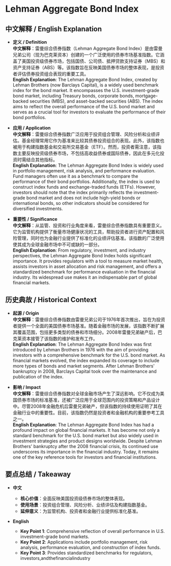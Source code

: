 # Lehman Aggregate Bond Index

## 中文解释 / English Explanation

* **定义 / Definition**  
  **中文解释**：雷曼综合债券指数（Lehman Aggregate Bond Index）是由雷曼兄弟公司（现为巴克莱资本）创建的一个广泛使用的债券市场基准指数。它涵盖了美国投资级债券市场，包括国债、公司债、抵押贷款支持证券（MBS）和资产支持证券（ABS）等。该指数旨在反映美国债券市场的整体表现，是投资者评估债券投资组合表现的重要工具。  
  **English Explanation**: The Lehman Aggregate Bond Index, created by Lehman Brothers (now Barclays Capital), is a widely used benchmark index for the bond market. It encompasses the U.S. investment-grade bond market, including Treasury bonds, corporate bonds, mortgage-backed securities (MBS), and asset-backed securities (ABS). The index aims to reflect the overall performance of the U.S. bond market and serves as a crucial tool for investors to evaluate the performance of their bond portfolios.

* **应用 / Application**  
  **中文解释**：雷曼综合债券指数广泛应用于投资组合管理、风险分析和业绩评估。基金经理常用它作为基准来比较其债券投资组合的表现。此外，该指数也被用于构建指数基金和交易所交易基金（ETF）。然而，投资者需注意，该指数主要反映投资级债券市场，不包括高收益债券或国际债券，因此在多元化投资时需结合其他指标。  
  **English Explanation**: The Lehman Aggregate Bond Index is widely used in portfolio management, risk analysis, and performance evaluation. Fund managers often use it as a benchmark to compare the performance of their bond portfolios. Additionally, the index is used to construct index funds and exchange-traded funds (ETFs). However, investors should note that the index primarily reflects the investment-grade bond market and does not include high-yield bonds or international bonds, so other indicators should be considered for diversified investments.

* **重要性 / Significance**  
  **中文解释**：从监管、投资和行业角度来看，雷曼综合债券指数具有重要意义。它为监管机构提供了衡量市场健康状况的工具，帮助投资者进行资产配置和风险管理，同时也为金融行业提供了标准化的业绩评估基准。该指数的广泛使用使其成为全球金融市场中不可或缺的一部分。  
  **English Explanation**: From regulatory, investment, and industry perspectives, the Lehman Aggregate Bond Index holds significant importance. It provides regulators with a tool to measure market health, assists investors in asset allocation and risk management, and offers a standardized benchmark for performance evaluation in the financial industry. Its widespread use makes it an indispensable part of global financial markets.

## 历史典故 / Historical Context

* **起源 / Origin**  
  **中文解释**：雷曼综合债券指数由雷曼兄弟公司于1976年首次推出，旨在为投资者提供一个全面的美国债券市场基准。随着金融市场的发展，该指数不断扩展其覆盖范围，包括更多类型的债券和市场细分。2008年雷曼兄弟破产后，巴克莱资本接管了该指数的维护和发布工作。  
  **English Explanation**: The Lehman Aggregate Bond Index was first introduced by Lehman Brothers in 1976 with the aim of providing investors with a comprehensive benchmark for the U.S. bond market. As financial markets evolved, the index expanded its coverage to include more types of bonds and market segments. After Lehman Brothers' bankruptcy in 2008, Barclays Capital took over the maintenance and publication of the index.

* **影响 / Impact**  
  **中文解释**：雷曼综合债券指数对全球金融市场产生了深远影响。它不仅成为美国债券市场的标准基准，还被广泛应用于全球范围内的投资策略和产品设计中。尽管2008年金融危机后雷曼兄弟破产，但该指数的持续使用证明了其在金融行业中的重要性。目前，该指数仍然是投资者和金融机构的重要参考工具之一。  
  **English Explanation**: The Lehman Aggregate Bond Index has had a profound impact on global financial markets. It has become not only a standard benchmark for the U.S. bond market but also widely used in investment strategies and product designs worldwide. Despite Lehman Brothers' bankruptcy after the 2008 financial crisis, its continued use underscores its importance in the financial industry. Today, it remains one of the key reference tools for investors and financial institutions.

## 要点总结 / Takeaway

* **中文**  
  - **核心价值**：全面反映美国投资级债券市场的整体表现。
  - **使用场景**：投资组合管理、风险分析、业绩评估及构建指数基金。
  - **延伸意义**：为监管机构、投资者和金融行业提供标准化基准。

* **English**  
  - **Key Point 1**: Comprehensive reflection of overall performance in U.S. investment-grade bond markets.
  - **Key Point 2**: Applications include portfolio management, risk analysis, performance evaluation, and construction of index funds.
  - **Key Point 3**: Provides standardized benchmarks for regulators, investors,andthefinancialindustry